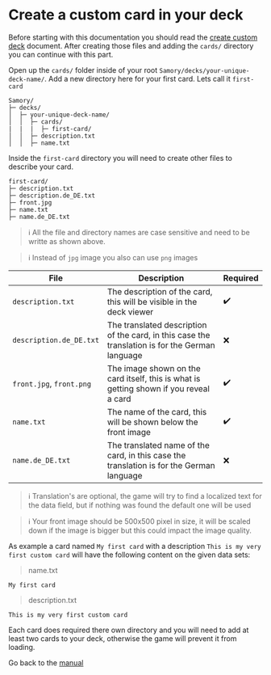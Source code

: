 # Create a custom card in your deck

Before starting with this documentation you should read the [create custom deck][create-a-custom-deck] document. After creating those files and adding the `cards/` directory you can continue with this part.

Open up the `cards/` folder inside of your root `Samory/decks/your-unique-deck-name/`. Add a new directory here for your first card. Lets call it `first-card`

```
Samory/
├─ decks/
│  ├─ your-unique-deck-name/
│  │  ├─ cards/
|  |  |  ├─ first-card/
│  │  ├─ description.txt
│  │  ├─ name.txt
```

Inside the `first-card` directory you will need to create other files to describe your card.

```
first-card/
├─ description.txt
├─ description.de_DE.txt
├─ front.jpg
├─ name.txt
├─ name.de_DE.txt
```

>:information_source: All the file and directory names are case sensitive and need to be writte as shown above.

>:information_source: Instead of `jpg` image you also can use `png` images

| File                     | Description                                                                                     | Required           |
| ------------------------ | ----------------------------------------------------------------------------------------------- | ------------------ |
| `description.txt`        | The description of the card, this will be visible in the deck viewer                            | :heavy_check_mark: |
| `description.de_DE.txt`  | The translated description of the card, in this case the translation is for the German language | :x:                |
| `front.jpg`, `front.png` | The image shown on the card itself, this is what is getting shown if you reveal a card          | :heavy_check_mark: |
| `name.txt`               | The name of the card, this will be shown below the front image                                  | :heavy_check_mark: |
| `name.de_DE.txt`         | The translated name of the card, in this case the translation is for the German language        | :x:                |

>:information_source: Translation's are optional, the game will try to find a localized text for the data field, but if nothing was found the default one will be used

>:information_source: Your front image should be 500x500 pixel in size, it will be scaled down if the image is bigger but this could impact the image quality.

As example a card named `My first card` with a description `This is my very first custom card` will have the following content on the given data sets:

>name.txt
```
My first card
```

>description.txt
```
This is my very first custom card
```

Each card does required there own directory and you will need to add at least two cards to your deck, otherwise the game will prevent it from loading.

Go back to the [manual][manual-entry]

[create-a-custom-deck]: ./create-custom-deck.md
[manual-entry]: ../../README.md